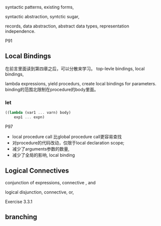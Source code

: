 syntactic patterns, existing forms,

syntactic abstraction,  syntctic sugar, 

records, data abstraction, abstract data types, representation independence. 

P91

## Local Bindings
在前言里面读到第四章之后，可以分散来学习。
top-levle bindings, local bindings, 

lambda expressions, yield procedurs, create local bindings for parameters. binding的范围北限制在procedure的body里面。

### let
```scheme
((lambda (var1 ... varn) body)
    exp1 ... expn)

```
P97

- local procedure call 比global procedure call更容易查找
- 对procedure的代码改动，仅限于local declaration scope;
- 减少了arguments参数的数量, 
- 减少了全局的影响, local binding

## Logical Connectives
conjunction of expressions, connective ,  and

logical disjunction, connective,  or, 

Exercise 3.3.1
## branching

